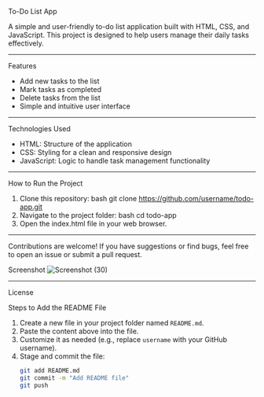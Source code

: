 To-Do List App

A simple and user-friendly to-do list application built with HTML, CSS, and JavaScript. This project is designed to help users manage their daily tasks effectively.

---

Features
- Add new tasks to the list
- Mark tasks as completed
- Delete tasks from the list
- Simple and intuitive user interface

---

Technologies Used
- HTML: Structure of the application
- CSS: Styling for a clean and responsive design
- JavaScript: Logic to handle task management functionality

---

How to Run the Project
1. Clone this repository:
   bash
   git clone https://github.com/username/todo-app.git
2. Navigate to the project folder:
bash
cd todo-app
3. Open the index.html file in your web browser.

---

Contributions are welcome! If you have suggestions or find bugs, feel free to open an issue or submit a pull request.

Screenshot
![Screenshot (30)](https://github.com/user-attachments/assets/83d5e7ce-4e9a-4b22-ac05-fe3d3f52cc93)


---

License

Steps to Add the README File
1. Create a new file in your project folder named `README.md`.
2. Paste the content above into the file.
3. Customize it as needed (e.g., replace `username` with your GitHub username).
4. Stage and commit the file:
   ```bash
   git add README.md
   git commit -m "Add README file"
   git push
